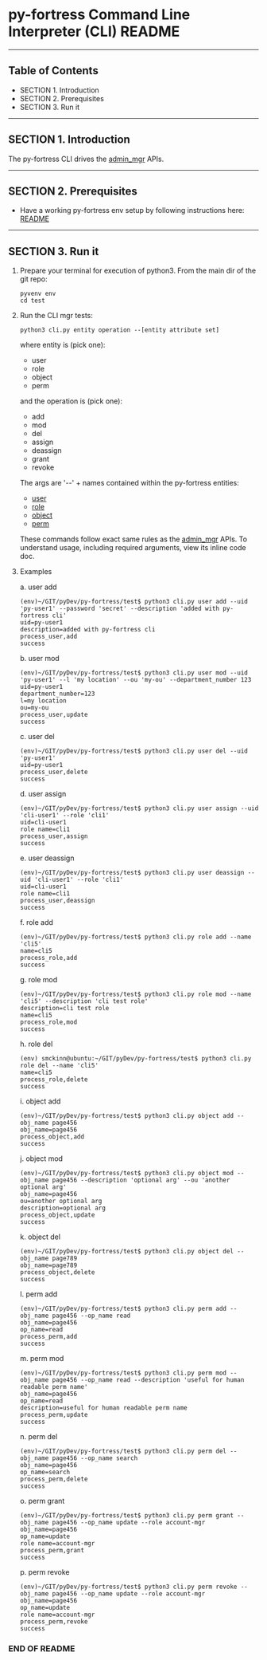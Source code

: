 # py-fortress Command Line Interpreter (CLI) README 

-------------------------------------------------------------------------------
## Table of Contents
 * SECTION 1. Introduction 
 * SECTION 2. Prerequisites
 * SECTION 3. Run it
___________________________________________________________________________________
## SECTION 1. Introduction

The py-fortress CLI drives the [admin_mgr](impl/admin_mgr.py) APIs.
______________________________________________________________________________
## SECTION 2. Prerequisites

 * Have a working py-fortress env setup by following instructions here: [README](./README.md)
___________________________________________________________________________________
## SECTION 3. Run it

1. Prepare your terminal for execution of python3.  From the main dir of the git repo:
    ```
    pyvenv env
    cd test
    ```
    
2. Run the CLI mgr tests:
    ```
    python3 cli.py entity operation --[entity attribute set] 
    ```
    
    where entity is (pick one):
    * user
    * role
    * object
    * perm
    
    and the operation is (pick one):
    * add
    * mod
    * del
    * assign
    * deassign
    * grant
    * revoke
    
    The args are '--' + names contained within the py-fortress entities:
    * [user](model/user.py)
    * [role](model/role.py)
    * [object](model/object.py)
    * [perm](model/pern.py)
    
    These commands follow exact same rules as the [admin_mgr](impl/admin_mgr.py) APIs.  To understand usage, including required arguments, view its inline code doc.
    
3. Examples

    a. user add
    ````
    (env)~/GIT/pyDev/py-fortress/test$ python3 cli.py user add --uid 'py-user1' --password 'secret' --description 'added with py-fortress cli'
    uid=py-user1
    description=added with py-fortress cli
    process_user,add
    success
    ````
    b. user mod
    ````
    (env)~/GIT/pyDev/py-fortress/test$ python3 cli.py user mod --uid 'py-user1' --l 'my location' --ou 'my-ou' --department_number 123
    uid=py-user1
    department_number=123
    l=my location
    ou=my-ou
    process_user,update
    success
    ````
    c. user del
    ````
    (env)~/GIT/pyDev/py-fortress/test$ python3 cli.py user del --uid 'py-user1'
    uid=py-user1
    process_user,delete
    success    
    ````

    d. user assign
    ````
    (env)~/GIT/pyDev/py-fortress/test$ python3 cli.py user assign --uid 'cli-user1' --role 'cli1'
    uid=cli-user1
    role name=cli1
    process_user,assign
    success
    ````

    e. user deassign
    ````
    (env)~/GIT/pyDev/py-fortress/test$ python3 cli.py user deassign --uid 'cli-user1' --role 'cli1'
    uid=cli-user1
    role name=cli1
    process_user,deassign
    success    
    ````
    
    f. role add
    ````
    (env)~/GIT/pyDev/py-fortress/test$ python3 cli.py role add --name 'cli5'
    name=cli5
    process_role,add
    success
    ````

    g. role mod
    ````
    (env)~/GIT/pyDev/py-fortress/test$ python3 cli.py role mod --name 'cli5' --description 'cli test role'
    description=cli test role
    name=cli5
    process_role,mod
    success    
    ````

    h. role del
    ````
    (env) smckinn@ubuntu:~/GIT/pyDev/py-fortress/test$ python3 cli.py role del --name 'cli5'
    name=cli5
    process_role,delete
    success    
    ````

    i. object add
    ````
    (env)~/GIT/pyDev/py-fortress/test$ python3 cli.py object add --obj_name page456
    obj_name=page456
    process_object,add
    success
    ````

    j. object mod
    ````
    (env)~/GIT/pyDev/py-fortress/test$ python3 cli.py object mod --obj_name page456 --description 'optional arg' --ou 'another optional arg'
    obj_name=page456
    ou=another optional arg
    description=optional arg
    process_object,update
    success
    ````

    k. object del
    ````
    (env)~/GIT/pyDev/py-fortress/test$ python3 cli.py object del --obj_name page789
    obj_name=page789
    process_object,delete
    success
    ````

    l. perm add
    ````
    (env)~/GIT/pyDev/py-fortress/test$ python3 cli.py perm add --obj_name page456 --op_name read
    obj_name=page456
    op_name=read
    process_perm,add
    success
    ````

    m. perm mod
    ````
    (env)~/GIT/pyDev/py-fortress/test$ python3 cli.py perm mod --obj_name page456 --op_name read --description 'useful for human readable perm name'
    obj_name=page456
    op_name=read
    description=useful for human readable perm name
    process_perm,update
    success    
    ````

    n. perm del
    ````
    (env)~/GIT/pyDev/py-fortress/test$ python3 cli.py perm del --obj_name page456 --op_name search
    obj_name=page456
    op_name=search
    process_perm,delete
    success
    ````

    o. perm grant
    ````
    (env)~/GIT/pyDev/py-fortress/test$ python3 cli.py perm grant --obj_name page456 --op_name update --role account-mgr
    obj_name=page456
    op_name=update
    role name=account-mgr
    process_perm,grant
    success
    ````

    p. perm revoke
    ````
    (env)~/GIT/pyDev/py-fortress/test$ python3 cli.py perm revoke --obj_name page456 --op_name update --role account-mgr
    obj_name=page456
    op_name=update
    role name=account-mgr
    process_perm,revoke
    success    
    ````
    
### END OF README